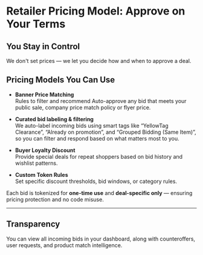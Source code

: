# Retailer Pricing Model: Approve on Your Terms

## You Stay in Control  
We don't set prices — we let you decide how and when to approve a deal.

## Pricing Models You Can Use

- **Banner Price Matching**  
  Rules to filter and recommend Auto-approve any bid that meets your public sale, company price match policy or flyer price.

- **Curated bid labeling & filtering**  
We auto-label incoming bids using smart tags like “YellowTag Clearance”, “Already on promotion”, and “Grouped Bidding (Same Item)”, so you can filter and respond based on what matters most to you.

- **Buyer Loyalty Discount**  
  Provide special deals for repeat shoppers based on bid history and wishlist patterns.

- **Custom Token Rules**  
  Set specific discount thresholds, bid windows, or category rules.

Each bid is tokenized for **one-time use** and **deal-specific only** — ensuring pricing protection and no code misuse.

---

## Transparency  
You can view all incoming bids in your dashboard, along with counteroffers, user requests, and product match intelligence.
